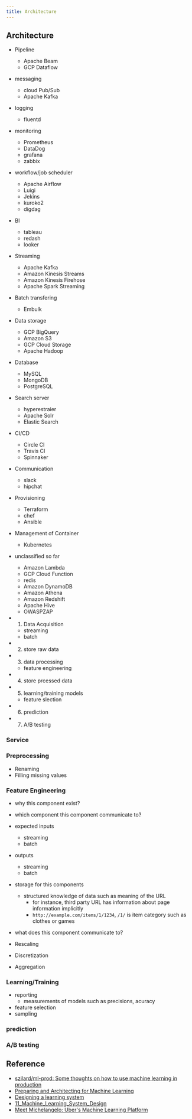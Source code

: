 ```yaml
---
title: Architecture
---
```


## Architecture

* Pipeline
    * Apache Beam
    * GCP Dataflow
* messaging
    * cloud Pub/Sub
    * Apache Kafka
* logging
    * fluentd
* monitoring
    * Prometheus
    * DataDog
    * grafana
    * zabbix
* workflow/job scheduler
    * Apache Airflow
    * Luigi
    * Jekins
    * kuroko2
    * digdag
* BI
    * tableau
    * redash
    * looker
* Streaming
    * Apache Kafka
    * Amazon Kinesis Streams
    * Amazon Kinesis Firehose
    * Apache Spark Streaming
* Batch transfering
    * Embulk
* Data storage
    * GCP BigQuery
    * Amazon S3
    * GCP Cloud Storage
    * Apache Hadoop
* Database
    * MySQL
    * MongoDB
    * PostgreSQL
* Search server
    * hyperestraier
    * Apache Solr
    * Elastic Search
* CI/CD
    * Circle CI
    * Travis CI
    * Spinnaker
* Communication
    * slack
    * hipchat
* Provisioning
    * Terraform
    * chef
    * Ansible
* Management of Container
    * Kubernetes
* unclassified so far
    * Amazon Lambda
    * GCP Cloud Function
    * redis
    * Amazon DynamoDB
    * Amazon Athena
    * Amazon Redshift
    * Apache Hive
    * OWASPZAP


* 1. Data Acquisition
    * streaming
    * batch
* 2. store raw data
* 3. data processing
    * feature engineering
* 4. store prcessed data
* 5. learning/training models
    * feature slection
* 6. prediction
* 7. A/B testing

### Service

### Preprocessing
* Renaming
* Filling missing values

### Feature Engineering
* why this component exist?
* which component this component communicate to?
* expected inputs
    * streaming
    * batch
* outputs
    * streaming
    * batch
* storage for this components
    * structured knowledge of data such as meaning of the URL
        * for instance, third party URL has information about page information implicitly
        * `http://example.com/items/1/1234`, `/1/` is item category such as clothes or games
* what does this component communicate to?

* Rescaling
* Discretization
* Aggregation

### Learning/Training

* reporting
    * measurements of models such as precisions, acuracy 
* feature selection
* sampling

### prediction

### A/B testing


## Reference
* [szilard/ml\-prod: Some thoughts on how to use machine learning in production](https://github.com/szilard/ml-prod)
* [Preparing and Architecting for Machine Learning](https://www.gartner.com/binaries/content/assets/events/keywords/catalyst/catus8/preparing_and_architecting_for_machine_learning.pdf)
* [Designing a learning system](https://people.cs.pitt.edu/~milos/courses/cs2750-Spring03/lectures/class2.pdf)
* [11\_Machine\_Learning\_System\_Design](http://www.holehouse.org/mlclass/11_Machine_Learning_System_Design.html)
* [Meet Michelangelo: Uber's Machine Learning Platform](https://eng.uber.com/michelangelo/)
